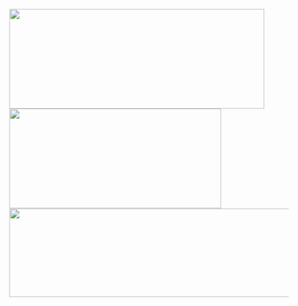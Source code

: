 <img src="https://github-readme-stats.vercel.app/api?username=whjin&theme=radical&show_icons=true" width="460"
  height="180" />
  <img src="https://github-readme-stats.vercel.app/api/top-langs/?username=whjin&layout=compact" width="382"
  height="180" />
<img src="https://github-profile-trophy.vercel.app/?username=whjin&theme=flat&column=7" width="1920" height="160" />